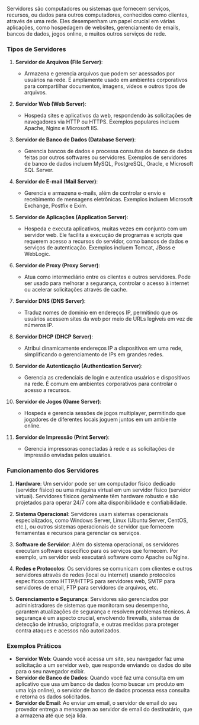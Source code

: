 Servidores são computadores ou sistemas que fornecem serviços, recursos, ou dados para outros computadores, conhecidos como clientes, através de uma rede. Eles desempenham um papel crucial em várias aplicações, como hospedagem de websites, gerenciamento de emails, bancos de dados, jogos online, e muitos outros serviços de rede.

### Tipos de Servidores

1. **Servidor de Arquivos (File Server)**:    
    - Armazena e gerencia arquivos que podem ser acessados por usuários na rede. É amplamente usado em ambientes corporativos para compartilhar documentos, imagens, vídeos e outros tipos de arquivos.
	
2. **Servidor Web (Web Server)**:
    - Hospeda sites e aplicativos da web, respondendo às solicitações de navegadores via HTTP ou HTTPS. Exemplos populares incluem Apache, Nginx e Microsoft IIS.
    
3. **Servidor de Banco de Dados (Database Server)**:
    - Gerencia bancos de dados e processa consultas de banco de dados feitas por outros softwares ou servidores. Exemplos de servidores de banco de dados incluem MySQL, PostgreSQL, Oracle, e Microsoft SQL Server.
    
4. **Servidor de E-mail (Mail Server)**:
    - Gerencia e armazena e-mails, além de controlar o envio e recebimento de mensagens eletrônicas. Exemplos incluem Microsoft Exchange, Postfix e Exim.
	
5. **Servidor de Aplicações (Application Server)**:
    - Hospeda e executa aplicativos, muitas vezes em conjunto com um servidor web. Ele facilita a execução de programas e scripts que requerem acesso a recursos do servidor, como bancos de dados e serviços de autenticação. Exemplos incluem Tomcat, JBoss e WebLogic.
    
6. **Servidor de Proxy (Proxy Server)**:
    - Atua como intermediário entre os clientes e outros servidores. Pode ser usado para melhorar a segurança, controlar o acesso à internet ou acelerar solicitações através de cache.
    
7. **Servidor DNS (DNS Server)**:
    - Traduz nomes de domínio em endereços IP, permitindo que os usuários acessem sites da web por meio de URLs legíveis em vez de números IP.
    
8. **Servidor DHCP (DHCP Server)**:
    - Atribui dinamicamente endereços IP a dispositivos em uma rede, simplificando o gerenciamento de IPs em grandes redes.
    
9. **Servidor de Autenticação (Authentication Server)**:
    - Gerencia as credenciais de login e autentica usuários e dispositivos na rede. É comum em ambientes corporativos para controlar o acesso a recursos.
    
10. **Servidor de Jogos (Game Server)**:
    - Hospeda e gerencia sessões de jogos multiplayer, permitindo que jogadores de diferentes locais joguem juntos em um ambiente online.
    
11. **Servidor de Impressão (Print Server)**:
    - Gerencia impressoras conectadas à rede e as solicitações de impressão enviadas pelos usuários.

### Funcionamento dos Servidores

1. **Hardware**: Um servidor pode ser um computador físico dedicado (servidor físico) ou uma máquina virtual em um servidor físico (servidor virtual). Servidores físicos geralmente têm hardware robusto e são projetados para operar 24/7 com alta disponibilidade e confiabilidade.
    
2. **Sistema Operacional**: Servidores usam sistemas operacionais especializados, como Windows Server, Linux (Ubuntu Server, CentOS, etc.), ou outros sistemas operacionais de servidor que fornecem ferramentas e recursos para gerenciar os serviços.
    
3. **Software de Servidor**: Além do sistema operacional, os servidores executam software específico para os serviços que fornecem. Por exemplo, um servidor web executará software como Apache ou Nginx.
    
4. **Redes e Protocolos**: Os servidores se comunicam com clientes e outros servidores através de redes (local ou internet) usando protocolos específicos como HTTP/HTTPS para servidores web, SMTP para servidores de email, FTP para servidores de arquivos, etc.
    
5. **Gerenciamento e Segurança**: Servidores são gerenciados por administradores de sistemas que monitoram seu desempenho, garantem atualizações de segurança e resolvem problemas técnicos. A segurança é um aspecto crucial, envolvendo firewalls, sistemas de detecção de intrusão, criptografia, e outras medidas para proteger contra ataques e acessos não autorizados.

### Exemplos Práticos

- **Servidor Web**: Quando você acessa um site, seu navegador faz uma solicitação a um servidor web, que responde enviando os dados do site para o seu navegador exibir.
- **Servidor de Banco de Dados**: Quando você faz uma consulta em um aplicativo que usa um banco de dados (como buscar um produto em uma loja online), o servidor de banco de dados processa essa consulta e retorna os dados solicitados.
- **Servidor de Email**: Ao enviar um email, o servidor de email do seu provedor entrega a mensagem ao servidor de email do destinatário, que a armazena até que seja lida.

